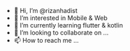 - 👋 Hi, I’m @rizanhadist
- 👀 I’m interested in Mobile & Web
- 🌱 I’m currently learning flutter & kotlin
- 💞️ I’m looking to collaborate on ...
- 📫 How to reach me ...

<!---
rizanhadist/rizanhadist is a ✨ special ✨ repository because its `README.md` (this file) appears on your GitHub profile.
You can click the Preview link to take a look at your changes.
--->
